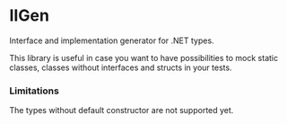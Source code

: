 # IIGen
Interface and implementation generator for .NET types.

This library is useful in case you want to have possibilities to mock static classes, classes without interfaces and
structs in your tests.

### Limitations
The types without default constructor are not supported yet.
